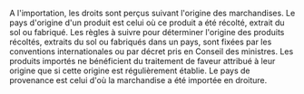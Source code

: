 A l'importation, les droits sont perçus suivant
l'origine des marchandises.
Le pays d'origine d'un produit est celui où ce produit a été récolté,
extrait du sol ou fabriqué.
Les règles à suivre pour déterminer l'origine des produits récoltés,
extraits du sol ou fabriqués dans un pays, sont fixées par les
conventions internationales ou par décret pris en Conseil des ministres.
Les produits importés ne bénéficient du traitement de faveur attribué à
leur origine que si cette origine est régulièrement établie.
Le pays de provenance est celui d'où la marchandise a été importée en
droiture.